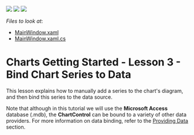 <!-- default badges list -->
![](https://img.shields.io/endpoint?url=https://codecentral.devexpress.com/api/v1/VersionRange/128568311/12.1.4%2B)
[![](https://img.shields.io/badge/Open_in_DevExpress_Support_Center-FF7200?style=flat-square&logo=DevExpress&logoColor=white)](https://supportcenter.devexpress.com/ticket/details/E3155)
[![](https://img.shields.io/badge/📖_How_to_use_DevExpress_Examples-e9f6fc?style=flat-square)](https://docs.devexpress.com/GeneralInformation/403183)
<!-- default badges end -->
<!-- default file list -->
*Files to look at*:

* [MainWindow.xaml](./CS/DXCharts_Lesson2/MainWindow.xaml)
* [MainWindow.xaml.cs](./CS/DXCharts_Lesson2/MainWindow.xaml.cs)
<!-- default file list end -->
# Charts Getting Started - Lesson 3 - Bind Chart Series to Data


<p>This lesson explains how to manually add a series to the chart's diagram, and then bind this series to the data source.</p><p>Note that although in this tutorial we will use the <strong>Microsoft Access</strong> database (.mdb), the <strong>ChartControl</strong> can be bound to a variety of other data providers. For more information on data binding, refer to the <a href="http://help.devexpress.com/#WPF/CustomDocument6854"><u>Providing Data</u></a>  section.</p><br />


<br/>


